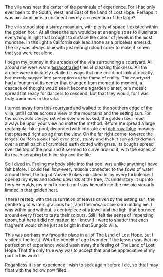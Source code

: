 The villa was near the center of the peninsula of experience. For I had only ever been to the South, West, and East of the Land of Lost Hope. Perhaps it was an island, or is a continent merely a convention of the large?

  

The villa stood atop a sturdy mountain, with plenty of space it existed within the golden hour. At all times the sun would be at an angle so as to illuminate everything in light that brought to surface the colour of jewels in the most mundane. In this light a California oak lead shone as a priceless emerald. The sky was always blue with just enough cloud cover to make it known that you were not alone.

  

I began my journey in the arcades of the villa surrounding a courtyard. All around me were warm [terracotta red](#E35336) tiles of pleasing thickness. All the arches were intricately detailed in ways that one could not look at directly, but merely seeped into perception as the frame of reality. The courtyard had a fountain at its center that changed from moment to moment, a cascade of thought would see it become a garden planter, or a mosaic spread flat ready for dancers to descend. Not that they would, for I was truly alone here in the villa.

  

I turned away from this courtyard and walked to the southern edge of the villa, until I came across a view of the mountains and the setting sun. For the sun would always set wherever one looked, the golden hour must always be upon your view no matter the method. Before me spread a large rectangular blue pool, decorated with intricate and [rich royal blue](092B9C) mosaics that pressed right up against the view. On the far right corner towered the largest California oak I had ever seen, sturdy and thick it spread its domain over a small patch of crumbled earth dotted with grass. Its boughs spread over the top of the pool and it seemed to curve around it, with the edges of its reach scraping both the sky and the tile.

  

So I dived in. Feeling my body slide into that pool was unlike anything I have felt before. I could feel how every muscle connected to the flows of water around them, the tug of Naiver-Stokes mimicked in my every turbulence. I opened my eyes and looked upwards at the tree, it's understory lit up into fiery emeralds, my mind turned and I saw beneath me the mosaic similarly limned in that golden heat.

  

There I rested; with the susurration of leaves driven by the setting sun, the gentle tug of waters gracious hug, and the mosaic blue surrounding me. I was within and without, a centrepiece of a jewel and the light that bounced around every facet to taste their colours. Still I felt the sense of impending doom, but here it did not matter, for I knew if I were to shatter that each fragment would shine just as bright in that Sungold Villa.

  
  

This was perhaps my favourite place in all of The Land of Lost Hope, but I visited it the least. With the benefit of age I wonder if the lesson was that no perfection of experience would wash away the feeling of The Land of Lost Hope. That the only true way was to accept that and be appreciative of my part in this world.

  

Regardless it is an experience I wish to seek again before I die, so that I may float with the hollow now filled.